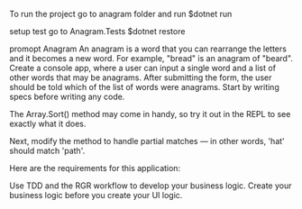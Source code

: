 To run the project go to anagram folder and run
$dotnet run

setup test go to Anagram.Tests
$dotnet restore

promopt
Anagram
An anagram is a word that you can rearrange the letters and it becomes a new word. For example, "bread" is an anagram of "beard". Create a console app, where a user can input a single word and a list of other words that may be anagrams. After submitting the form, the user should be told which of the list of words were anagrams. Start by writing specs before writing any code.

The Array.Sort() method may come in handy, so try it out in the REPL to see exactly what it does.

Next, modify the method to handle partial matches — in other words, 'hat' should match 'path'.

Here are the requirements for this application:

Use TDD and the RGR workflow to develop your business logic.
Create your business logic before you create your UI logic.
